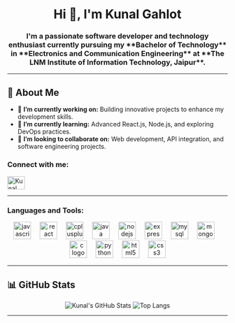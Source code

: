 <h1 align="center">Hi 👋, I'm Kunal Gahlot</h1>

<h3 align="center">I'm a passionate software developer and technology enthusiast currently pursuing my **Bachelor of Technology** in **Electronics and Communication Engineering** at **The LNM Institute of Information Technology, Jaipur**.</h3>

---

## 🌟 About Me
- 🔭 **I’m currently working on:** Building innovative projects to enhance my development skills.
- 🌱 **I’m currently learning:** Advanced React.js, Node.js, and exploring DevOps practices.
- 👯 **I’m looking to collaborate on:** Web development, API integration, and software engineering projects.

<h3 align="left">Connect with me:</h3>
<p align="left">
<a href="https://linkedin.com/in/kunal-gahlot-127935227" target="blank"><img align="center" src="https://raw.githubusercontent.com/rahuldkjain/github-profile-readme-generator/master/src/images/icons/Social/linked-in-alt.svg" alt="Kunal Gahlot" height="30" width="40" /></a>
</p>


---

<h3 align="left">Languages and Tools:</h3>
<div align="center">
  <img src="https://cdn.jsdelivr.net/gh/devicons/devicon/icons/javascript/javascript-original.svg" height="40" alt="javascript logo"  />
  <img width="12" />
  <img src="https://cdn.jsdelivr.net/gh/devicons/devicon/icons/react/react-original.svg" height="40" alt="react logo"  />
  <img width="12" />
  <img src="https://cdn.jsdelivr.net/gh/devicons/devicon/icons/cplusplus/cplusplus-original.svg" height="40" alt="cplusplus logo"  />
  <img width="12" />
  <img src="https://cdn.jsdelivr.net/gh/devicons/devicon/icons/java/java-original.svg" height="40" alt="java logo"  />
  <img width="12" />
  <img src="https://cdn.jsdelivr.net/gh/devicons/devicon/icons/nodejs/nodejs-original.svg" height="40" alt="nodejs logo"  />
  <img width="12" />
  <img src="https://cdn.jsdelivr.net/gh/devicons/devicon/icons/express/express-original.svg" height="40" alt="express logo"  />
  <img width="12" />
  <img src="https://cdn.jsdelivr.net/gh/devicons/devicon/icons/mysql/mysql-original.svg" height="40" alt="mysql logo"  />
  <img width="12" />
  <img src="https://cdn.jsdelivr.net/gh/devicons/devicon/icons/mongodb/mongodb-original.svg" height="40" alt="mongodb logo"  />
  <img width="12" />
  <img src="https://cdn.jsdelivr.net/gh/devicons/devicon/icons/c/c-original.svg" height="40" alt="c logo"  />
  <img width="12" />
  <img src="https://cdn.jsdelivr.net/gh/devicons/devicon/icons/python/python-original.svg" height="40" alt="python logo"  />
  <img width="12" />
  <img src="https://cdn.jsdelivr.net/gh/devicons/devicon/icons/html5/html5-original.svg" height="40" alt="html5 logo"  />
  <img width="12" />
  <img src="https://cdn.jsdelivr.net/gh/devicons/devicon/icons/css3/css3-original.svg" height="40" alt="css3 logo"  />
</div>

---

## 📊 GitHub Stats

<div align="center">
  <img src="https://github-readme-stats.vercel.app/api?username=gahlot12&show_icons=true&theme=radical" alt="Kunal's GitHub Stats" />
  <img src="https://github-readme-stats.vercel.app/api/top-langs/?username=gahlot12&layout=compact&theme=radical" alt="Top Langs" />
</div>

---

